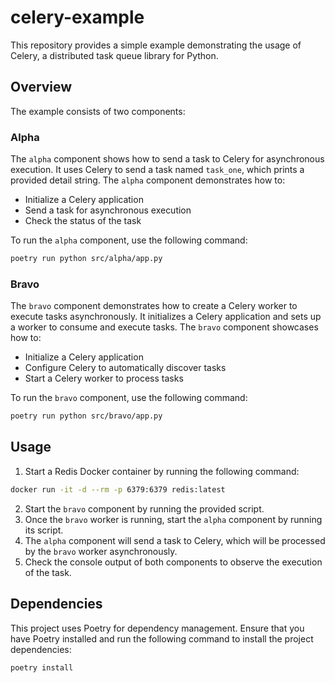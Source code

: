 # celery-example

This repository provides a simple example demonstrating the usage of Celery, a distributed task queue library for Python.

## Overview

The example consists of two components:

### Alpha

The `alpha` component shows how to send a task to Celery for asynchronous execution. It uses Celery to send a task named `task_one`, which prints a provided detail string. The `alpha` component demonstrates how to:

- Initialize a Celery application
- Send a task for asynchronous execution
- Check the status of the task

To run the `alpha` component, use the following command:

```bash
poetry run python src/alpha/app.py
```

### Bravo

The `bravo` component demonstrates how to create a Celery worker to execute tasks asynchronously. It initializes a Celery application and sets up a worker to consume and execute tasks. The `bravo` component showcases how to:

- Initialize a Celery application
- Configure Celery to automatically discover tasks
- Start a Celery worker to process tasks

To run the `bravo` component, use the following command:

```bash
poetry run python src/bravo/app.py
```

## Usage

1. Start a Redis Docker container by running the following command:
```bash
docker run -it -d --rm -p 6379:6379 redis:latest
```
2. Start the `bravo` component by running the provided script.
3. Once the `bravo` worker is running, start the `alpha` component by running its script.
4. The `alpha` component will send a task to Celery, which will be processed by the `bravo` worker asynchronously.
5. Check the console output of both components to observe the execution of the task.

## Dependencies

This project uses Poetry for dependency management. Ensure that you have Poetry installed and run the following command to install the project dependencies:

```bash
poetry install
```
